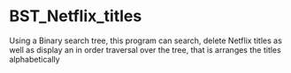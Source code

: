 # BST_Netflix_titles
Using a Binary search tree, this program can search, delete Netflix titles as well as display an in order traversal over the tree, that is arranges the titles alphabetically
